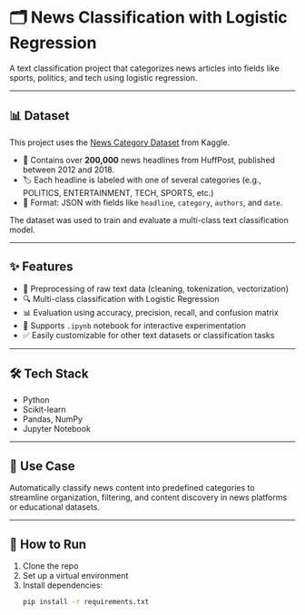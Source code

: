 # 🗂️ News Classification with Logistic Regression

A text classification project that categorizes news articles into fields like sports, politics, and tech using logistic regression.

---

## 📊 Dataset

This project uses the [News Category Dataset](https://www.kaggle.com/datasets/rmisra/news-category-dataset) from Kaggle.

- 📁 Contains over **200,000** news headlines from HuffPost, published between 2012 and 2018.
- 🏷️ Each headline is labeled with one of several categories (e.g., POLITICS, ENTERTAINMENT, TECH, SPORTS, etc.)
- 📄 Format: JSON with fields like `headline`, `category`, `authors`, and `date`.

The dataset was used to train and evaluate a multi-class text classification model.

---

## ✨ Features

- 📑 Preprocessing of raw text data (cleaning, tokenization, vectorization)
- 🔍 Multi-class classification with Logistic Regression
- 📊 Evaluation using accuracy, precision, recall, and confusion matrix
- 🧪 Supports `.ipynb` notebook for interactive experimentation
- ✅ Easily customizable for other text datasets or classification tasks

---

## 🛠️ Tech Stack

- Python  
- Scikit-learn  
- Pandas, NumPy  
- Jupyter Notebook  

---

## 📁 Use Case

Automatically classify news content into predefined categories to streamline organization, filtering, and content discovery in news platforms or educational datasets.

---

## 🚀 How to Run

1. Clone the repo  
2. Set up a virtual environment  
3. Install dependencies:  
   ```bash
   pip install -r requirements.txt
